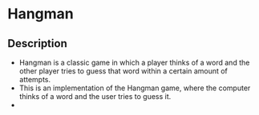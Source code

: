 # Hangman
## Description
 - Hangman is a classic game in which a player thinks of a word and the other player tries to guess that word within a certain amount of attempts.
 - This is an implementation of the Hangman game, where the computer thinks of a word and the user tries to guess it.
 -  
